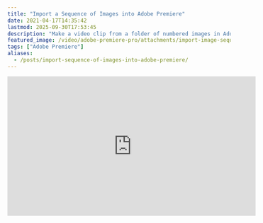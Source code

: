 ```yaml
---
title: "Import a Sequence of Images into Adobe Premiere"
date: 2021-04-17T14:35:42
lastmod: 2025-09-30T17:53:45
description: "Make a video clip from a folder of numbered images in Adobe Premiere"
featured_image: /video/adobe-premiere-pro/attachments/import-image-sequence-adobe-premiere.jpg
tags: ["Adobe Premiere"]
aliases:
  - /posts/import-sequence-of-images-into-adobe-premiere/
---
```


<div class="iframe-16-9-container">
<iframe class="youTubeIframe" width="560" height="315" src="https://www.youtube.com/embed/X7w0xOprNDk?rel=0" title="YouTube video player" frameborder="0" allow="accelerometer; autoplay; clipboard-write; encrypted-media; gyroscope; picture-in-picture; web-share" referrerpolicy="strict-origin-when-cross-origin" allowfullscreen></iframe>
</div>
